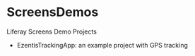 # ScreensDemos
Liferay Screens Demo Projects

* EzentisTrackingApp: an example project with GPS tracking
